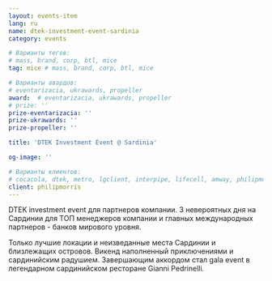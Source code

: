```yaml
---
layout: events-item
lang: ru
name: dtek-investment-event-sardinia
category: events

# Варианты тегов:
# mass, brand, corp, btl, mice
tag: mice # mass, brand, corp, btl, mice

# Варианты авардов:
# eventarizacia, ukrawards, propeller
award:  # eventarizacia, ukrawards, propeller
# prize: ''
prize-eventarizacia: ''
prize-ukrawards: ''
prize-propeller: ''

title: 'DTEK Investment Event @ Sardinia'

og-image: ''

# Варианты клиентов:
# cocacola, dtek, metro, lgclient, interpipe, lifecell, amway, philipmorris, olymp, maristela, udp, top, zefir, unicef, wog, sebbank, niko, nemiroff, maxim, velykakyshenia, marieclaire, chervonenkoracing, burn, altis, mts, prime, seppala, lifeclient, pekingduck,
client: philipmorris
---
```


DTEK investment event для партнеров компании. 3 невероятных дня на Сардинии для ТОП менеджеров компании и главных международных партнеров - банков мирового уровня.

Только лучшие локации и неизведанные места Сардинии и близлежащих островов. Викенд наполненный приключениями и сардинийским радушием. Завершающим аккордом стал gala event в легендарном сардинийском ресторане Gianni Pedrinelli.
